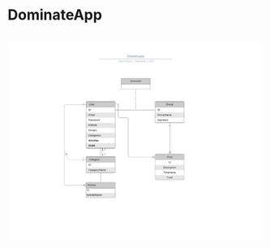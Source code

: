 # DominateApp

<h1 align="center">
  <img
  alt="DatabaseLayout"
  src="./assets/Dominate.png">
</hi>